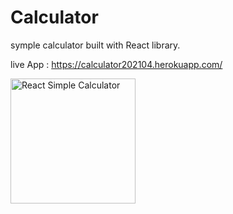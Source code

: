 # Calculator

symple calculator built with React library.

live App : https://calculator202104.herokuapp.com/

<img alt="React Simple Calculator"
src="https://i.imgur.com/DoJNDpJ.jpg"
style="width: 200px;"
/>
